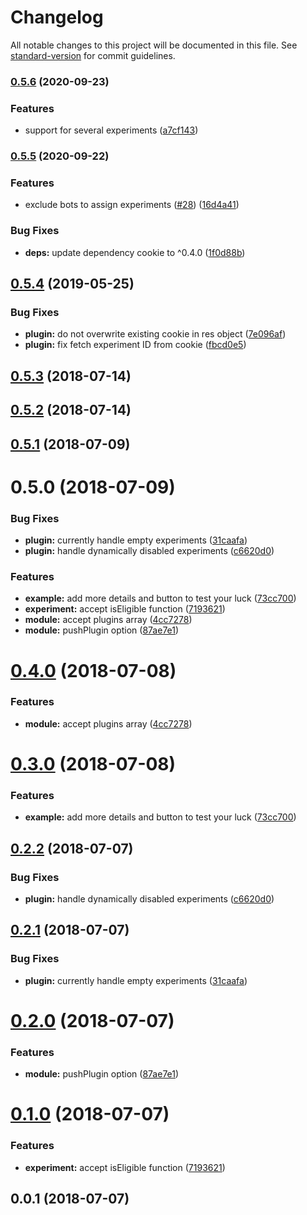 # Changelog

All notable changes to this project will be documented in this file. See [standard-version](https://github.com/conventional-changelog/standard-version) for commit guidelines.

### [0.5.6](https://github.com/lengjing/nuxt-optimize-module/compare/v0.5.5...v0.5.6) (2020-09-23)


### Features

* support for several experiments ([a7cf143](https://github.com/lengjing/nuxt-optimize-module/commit/a7cf14334e6fa53eb416eaec7b5ce624886ed818))

### [0.5.5](https://github.com/lengjing/nuxt-optimize-module/compare/v0.5.4...v0.5.5) (2020-09-22)


### Features

* exclude bots to assign experiments ([#28](https://github.com/lengjing/nuxt-optimize-module/issues/28)) ([16d4a41](https://github.com/lengjing/nuxt-optimize-module/commit/16d4a41e6ba95e7b0e7962e77167a10223557a5f))


### Bug Fixes

* **deps:** update dependency cookie to ^0.4.0 ([1f0d88b](https://github.com/lengjing/nuxt-optimize-module/commit/1f0d88b7a06d33c8c89966626ea6822f0e6bb4b2))

<a name="0.5.4"></a>
## [0.5.4](https://github.com/alibaba-aero/nuxt-google-optimize/compare/v0.5.3...v0.5.4) (2019-05-25)


### Bug Fixes

* **plugin:** do not overwrite existing cookie in res object ([7e096af](https://github.com/alibaba-aero/nuxt-google-optimize/commit/7e096af))
* **plugin:** fix fetch experiment ID from cookie ([fbcd0e5](https://github.com/alibaba-aero/nuxt-google-optimize/commit/fbcd0e5))



<a name="0.5.3"></a>
## [0.5.3](https://github.com/alibaba-aero/nuxt-google-optimize/compare/v0.5.2...v0.5.3) (2018-07-14)



<a name="0.5.2"></a>
## [0.5.2](https://github.com/alibaba-aero/nuxt-google-optimize/compare/v0.5.1...v0.5.2) (2018-07-14)



<a name="0.5.1"></a>
## [0.5.1](https://github.com/alibaba-aero/nuxt-google-optimize/compare/v0.5.0...v0.5.1) (2018-07-09)



<a name="0.5.0"></a>
# 0.5.0 (2018-07-09)


### Bug Fixes

* **plugin:** currently handle empty experiments ([31caafa](https://github.com/alibaba-aero/nuxt-google-optimize/commit/31caafa))
* **plugin:** handle dynamically disabled experiments ([c6620d0](https://github.com/alibaba-aero/nuxt-google-optimize/commit/c6620d0))


### Features

* **example:** add more details and button to test your luck ([73cc700](https://github.com/alibaba-aero/nuxt-google-optimize/commit/73cc700))
* **experiment:** accept isEligible function ([7193621](https://github.com/alibaba-aero/nuxt-google-optimize/commit/7193621))
* **module:** accept plugins array ([4cc7278](https://github.com/alibaba-aero/nuxt-google-optimize/commit/4cc7278))
* **module:** pushPlugin option ([87ae7e1](https://github.com/alibaba-aero/nuxt-google-optimize/commit/87ae7e1))



<a name="0.4.0"></a>
# [0.4.0](https://github.com/alibaba-aero/nuxt-google-optimize/compare/v0.3.0...v0.4.0) (2018-07-08)


### Features

* **module:** accept plugins array ([4cc7278](https://github.com/alibaba-aero/nuxt-google-optimize/commit/4cc7278))



<a name="0.3.0"></a>
# [0.3.0](https://github.com/alibaba-aero/nuxt-google-optimize/compare/v0.2.2...v0.3.0) (2018-07-08)


### Features

* **example:** add more details and button to test your luck ([73cc700](https://github.com/alibaba-aero/nuxt-google-optimize/commit/73cc700))



<a name="0.2.2"></a>
## [0.2.2](https://github.com/alibaba-aero/nuxt-google-optimize/compare/v0.2.1...v0.2.2) (2018-07-07)


### Bug Fixes

* **plugin:** handle dynamically disabled experiments ([c6620d0](https://github.com/alibaba-aero/nuxt-google-optimize/commit/c6620d0))



<a name="0.2.1"></a>
## [0.2.1](https://github.com/alibaba-aero/nuxt-google-optimize/compare/v0.2.0...v0.2.1) (2018-07-07)


### Bug Fixes

* **plugin:** currently handle empty experiments ([31caafa](https://github.com/alibaba-aero/nuxt-google-optimize/commit/31caafa))



<a name="0.2.0"></a>
# [0.2.0](https://github.com/alibaba-aero/nuxt-google-optimize/compare/v0.1.0...v0.2.0) (2018-07-07)


### Features

* **module:** pushPlugin option ([87ae7e1](https://github.com/alibaba-aero/nuxt-google-optimize/commit/87ae7e1))



<a name="0.1.0"></a>
# [0.1.0](https://github.com/alibaba-aero/nuxt-google-optimize/compare/v0.0.1...v0.1.0) (2018-07-07)


### Features

* **experiment:** accept isEligible function ([7193621](https://github.com/alibaba-aero/nuxt-google-optimize/commit/7193621))



<a name="0.0.1"></a>
## 0.0.1 (2018-07-07)
